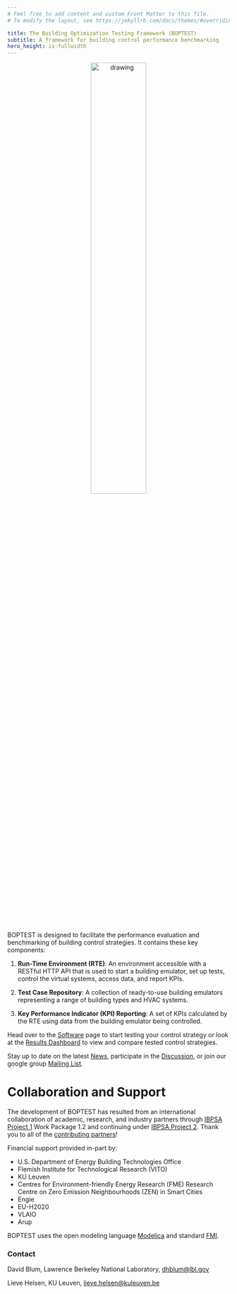 ```yaml
---
# Feel free to add content and custom Front Matter to this file.
# To modify the layout, see https://jekyllrb.com/docs/themes/#overriding-theme-defaults

title: The Building Optimization Testing Framework (BOPTEST)
subtitle: A framework for building control performance benchmarking
hero_height: is-fullwidth
---
```


<p align="center">
    <img src="images/concept.png" alt="drawing" width="50%"/>
</p>

BOPTEST is designed to facilitate the performance evaluation and benchmarking of building control strategies.
It contains these key components:

1. **Run-Time Environment (RTE)**: An environment accessible with a RESTful HTTP API that is used to start a building emulator, set up tests, control the virtual systems, access data, and report KPIs.

2. **Test Case Repository**: A collection of ready-to-use building emulators representing a range of building types and HVAC systems.

3. **Key Performance Indicator (KPI) Reporting**: A set of KPIs calculated by the RTE using data from the building emulator being controlled.

Head over to the [Software](/project1-boptest/software/index.html) page to start testing your control strategy or look at the [Results Dashboard](/project1-boptest/dashboard/index.html) to view and compare tested control strategies.

Stay up to date on the latest [News](/project1-boptest/blog/index.html), participate in the [Discussion](https://github.com/ibpsa/project1-boptest/discussions), or join our google group [Mailing List](https://groups.google.com/g/ibpsa-boptest).


# Collaboration and Support

The development of BOPTEST has resulted from an international collaboration of academic, research, and industry partners through [IBPSA Project 1](https://ibpsa.github.io/project1/index.html) Work Package 1.2 and continuing under [IBPSA Project 2](/project1-boptest/ibpsa/index.html).  Thank you to all of the [contributing partners](/project1-boptest/contributors/index.html)!

Financial support provided in-part by:

- U.S. Department of Energy Building Technologies Office
- Flemish Institute for Technological Research (VITO)
- KU Leuven
- Centres for Environment-friendly Energy Research (FME) Research Centre on Zero Emission Neighbourhoods (ZEN) in Smart Cities
- Engie
- EU-H2020
- VLAIO
- Arup

BOPTEST uses the open modeling language [Modelica](https://modelica.org/) and standard [FMI](https://fmi-standard.org/).

### Contact
David Blum, Lawrence Berkeley National Laboratory, dhblum@lbl.gov

Lieve Helsen, KU Leuven, lieve.helsen@kuleuven.be
